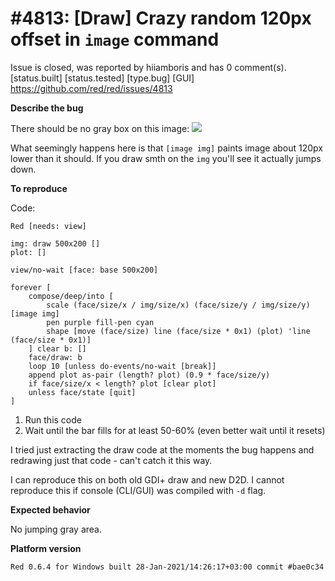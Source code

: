 
#4813: [Draw] Crazy random 120px offset in `image` command
================================================================================
Issue is closed, was reported by hiiamboris and has 0 comment(s).
[status.built] [status.tested] [type.bug] [GUI]
<https://github.com/red/red/issues/4813>

**Describe the bug**

There should be no gray box on this image:
![](https://i.gyazo.com/227554eb46830842192f4f24a2bb5a27.gif)

What seemingly happens here is that `[image img]` paints image about 120px lower than it should. If you draw smth on the `img` you'll see it actually jumps down.

**To reproduce**

Code:
```
Red [needs: view]

img: draw 500x200 []
plot: []

view/no-wait [face: base 500x200]

forever [
	compose/deep/into [
		scale (face/size/x / img/size/x) (face/size/y / img/size/y) [image img]
		pen purple fill-pen cyan
		shape [move (face/size) line (face/size * 0x1) (plot) 'line (face/size * 0x1)]
	] clear b: []
	face/draw: b
	loop 10 [unless do-events/no-wait [break]]
	append plot as-pair (length? plot) (0.9 * face/size/y)
	if face/size/x < length? plot [clear plot]
	unless face/state [quit]
]
```
1. Run this code
2. Wait until the bar fills for at least 50-60% (even better wait until it resets)

I tried just extracting the draw code at the moments the bug happens and redrawing just that code - can't catch it this way.

I can reproduce this on both old GDI+ draw and new D2D.
I cannot reproduce this if console (CLI/GUI) was compiled with `-d` flag.

**Expected behavior**

No jumping gray area.

**Platform version**
```
Red 0.6.4 for Windows built 28-Jan-2021/14:26:17+03:00 commit #bae0c34
```



